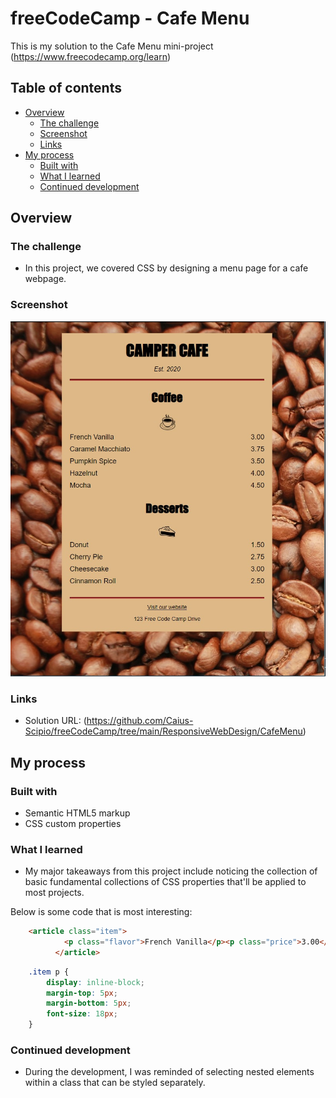 # freeCodeCamp - Cafe Menu
This is my solution to the Cafe Menu mini-project (https://www.freecodecamp.org/learn)

## Table of contents

- [Overview](#overview)
  - [The challenge](#the-challenge)
  - [Screenshot](#screenshot)
  - [Links](#links)
- [My process](#my-process)
  - [Built with](#built-with)
  - [What I learned](#what-i-learned)
  - [Continued development](#continued-development)

## Overview

### The challenge

- In this project, we covered CSS by designing a menu page for a cafe webpage.

### Screenshot

![](./CafeMenu.jpg)

### Links

- Solution URL: (https://github.com/Caius-Scipio/freeCodeCamp/tree/main/ResponsiveWebDesign/CafeMenu)

## My process

### Built with

- Semantic HTML5 markup
- CSS custom properties

### What I learned

- My major takeaways from this project include noticing the collection of basic fundamental collections of CSS properties that'll be applied to most projects.

Below is some code that is most interesting:

```html
    <article class="item">
            <p class="flavor">French Vanilla</p><p class="price">3.00</p>
          </article>
```

```CSS
    .item p {
        display: inline-block;
        margin-top: 5px;
        margin-bottom: 5px;
        font-size: 18px;
    }
```

### Continued development

- During the development, I was reminded of selecting nested elements within a class that can be styled separately.